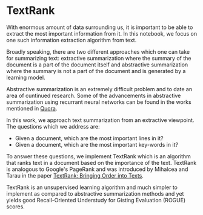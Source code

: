 # TextRank
With enormous amount of data surrounding us, it is important to be able to extract the most important information from it. In this notebook, we focus on one such information extraction algorithm from text. 

Broadly speaking, there are two different approaches which one can take for summarizing text: extractive summarization where the summary of the document is a part of the document itself and abstractive summarization where the summary is not a part of the document and is generated by a learning model. 

Abstractive summarization is an extremely difficult problem and to date an area of cuntinued research. Some of the advancements in abstractive summarization using recurrant neural networks can be found in the works mentioned in [Quora](https://www.quora.com/Has-Deep-Learning-been-applied-to-automatic-text-summarization-successfully). 

In this work, we approach text summarization from an extractive viewpoint. The questions which we address are: 
   * Given a document, which are the most important lines in it?   
   * Given a document, which are the most important key-words in it?  

To answer these questions, we implement TextRank which is an algorithm that ranks text in a document based on the importance of the text. TextRank is analogous to Google's PageRank and was introduced by Mihalcea and Tarau in the paper [TextRank: Bringing Order into Texts](https://web.eecs.umich.edu/~mihalcea/papers/mihalcea.emnlp04.pdf).

TextRank is an unsupervised learning algorithm and much simpler to implement as compared to abstractive summarization methods and yet yields good Recall-Oriented Understudy for Gisting Evaluation (ROGUE) scores. 
